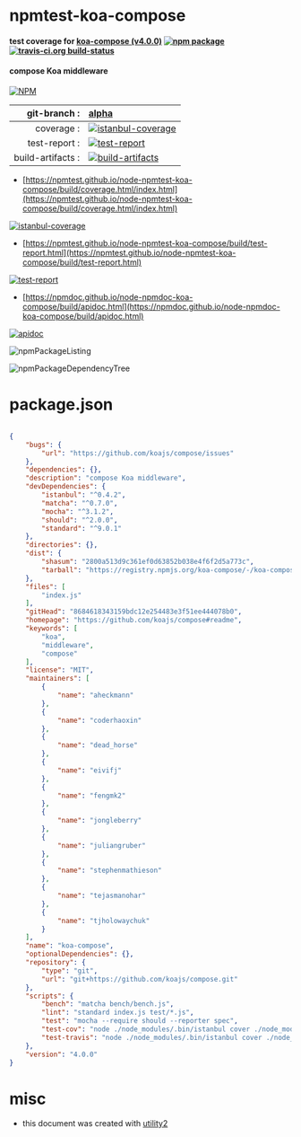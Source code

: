 # npmtest-koa-compose

#### test coverage for  [koa-compose (v4.0.0)](https://github.com/koajs/compose#readme)  [![npm package](https://img.shields.io/npm/v/npmtest-koa-compose.svg?style=flat-square)](https://www.npmjs.org/package/npmtest-koa-compose) [![travis-ci.org build-status](https://api.travis-ci.org/npmtest/node-npmtest-koa-compose.svg)](https://travis-ci.org/npmtest/node-npmtest-koa-compose)

#### compose Koa middleware

[![NPM](https://nodei.co/npm/koa-compose.png?downloads=true&downloadRank=true&stars=true)](https://www.npmjs.com/package/koa-compose)

| git-branch : | [alpha](https://github.com/npmtest/node-npmtest-koa-compose/tree/alpha)|
|--:|:--|
| coverage : | [![istanbul-coverage](https://npmtest.github.io/node-npmtest-koa-compose/build/coverage.badge.svg)](https://npmtest.github.io/node-npmtest-koa-compose/build/coverage.html/index.html)|
| test-report : | [![test-report](https://npmtest.github.io/node-npmtest-koa-compose/build/test-report.badge.svg)](https://npmtest.github.io/node-npmtest-koa-compose/build/test-report.html)|
| build-artifacts : | [![build-artifacts](https://npmtest.github.io/node-npmtest-koa-compose/glyphicons_144_folder_open.png)](https://github.com/npmtest/node-npmtest-koa-compose/tree/gh-pages/build)|

- [https://npmtest.github.io/node-npmtest-koa-compose/build/coverage.html/index.html](https://npmtest.github.io/node-npmtest-koa-compose/build/coverage.html/index.html)

[![istanbul-coverage](https://npmtest.github.io/node-npmtest-koa-compose/build/screenCapture.buildCi.browser.%252Ftmp%252Fbuild%252Fcoverage.lib.html.png)](https://npmtest.github.io/node-npmtest-koa-compose/build/coverage.html/index.html)

- [https://npmtest.github.io/node-npmtest-koa-compose/build/test-report.html](https://npmtest.github.io/node-npmtest-koa-compose/build/test-report.html)

[![test-report](https://npmtest.github.io/node-npmtest-koa-compose/build/screenCapture.buildCi.browser.%252Ftmp%252Fbuild%252Ftest-report.html.png)](https://npmtest.github.io/node-npmtest-koa-compose/build/test-report.html)

- [https://npmdoc.github.io/node-npmdoc-koa-compose/build/apidoc.html](https://npmdoc.github.io/node-npmdoc-koa-compose/build/apidoc.html)

[![apidoc](https://npmdoc.github.io/node-npmdoc-koa-compose/build/screenCapture.buildCi.browser.%252Ftmp%252Fbuild%252Fapidoc.html.png)](https://npmdoc.github.io/node-npmdoc-koa-compose/build/apidoc.html)

![npmPackageListing](https://npmtest.github.io/node-npmtest-koa-compose/build/screenCapture.npmPackageListing.svg)

![npmPackageDependencyTree](https://npmtest.github.io/node-npmtest-koa-compose/build/screenCapture.npmPackageDependencyTree.svg)



# package.json

```json

{
    "bugs": {
        "url": "https://github.com/koajs/compose/issues"
    },
    "dependencies": {},
    "description": "compose Koa middleware",
    "devDependencies": {
        "istanbul": "^0.4.2",
        "matcha": "^0.7.0",
        "mocha": "^3.1.2",
        "should": "^2.0.0",
        "standard": "^9.0.1"
    },
    "directories": {},
    "dist": {
        "shasum": "2800a513d9c361ef0d63852b038e4f6f2d5a773c",
        "tarball": "https://registry.npmjs.org/koa-compose/-/koa-compose-4.0.0.tgz"
    },
    "files": [
        "index.js"
    ],
    "gitHead": "8684618343159bdc12e254483e3f51ee444078b0",
    "homepage": "https://github.com/koajs/compose#readme",
    "keywords": [
        "koa",
        "middleware",
        "compose"
    ],
    "license": "MIT",
    "maintainers": [
        {
            "name": "aheckmann"
        },
        {
            "name": "coderhaoxin"
        },
        {
            "name": "dead_horse"
        },
        {
            "name": "eivifj"
        },
        {
            "name": "fengmk2"
        },
        {
            "name": "jongleberry"
        },
        {
            "name": "juliangruber"
        },
        {
            "name": "stephenmathieson"
        },
        {
            "name": "tejasmanohar"
        },
        {
            "name": "tjholowaychuk"
        }
    ],
    "name": "koa-compose",
    "optionalDependencies": {},
    "repository": {
        "type": "git",
        "url": "git+https://github.com/koajs/compose.git"
    },
    "scripts": {
        "bench": "matcha bench/bench.js",
        "lint": "standard index.js test/*.js",
        "test": "mocha --require should --reporter spec",
        "test-cov": "node ./node_modules/.bin/istanbul cover ./node_modules/.bin/_mocha -- --require should",
        "test-travis": "node ./node_modules/.bin/istanbul cover ./node_modules/.bin/_mocha --report lcovonly -- --require should"
    },
    "version": "4.0.0"
}
```



# misc
- this document was created with [utility2](https://github.com/kaizhu256/node-utility2)
